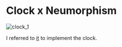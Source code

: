 # Clock x Neumorphism

![clock_1](https://user-images.githubusercontent.com/38455912/85996804-a90d0780-ba43-11ea-96fa-75334c1ee190.gif)


I referred to [it](https://www.youtube.com/watch?v=s9mGaRSRGZw&t=3s) to implement the clock.
